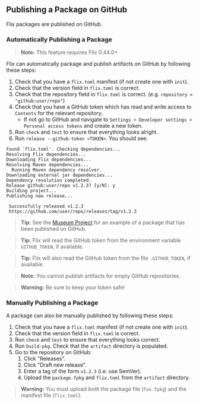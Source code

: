 ## Publishing a Package on GitHub

Flix packages are published on GitHub.

### Automatically Publishing a Package

> **Note:** This feature requires Flix 0.44.0+

Flix can automatically package and publish artifacts on GitHub by following these steps:

1. Check that you have a `flix.toml` manifest (if not create one with `init`).
2. Check that the version field in `flix.toml` is correct.
3. Check that the repository field in `flix.toml` is correct. (e.g. `repository
   = "github:user/repo"`)
4. Check that you have a GitHub token which has read and write access to
   `Contents` for the relevant repository.
    - If not go to GitHub and navigate to `Settings > Developer settings >
   Personal access tokens` and create a new token.
5. Run `check` and `test` to ensure that everything looks alright.
6. Run `release --github-token <TOKEN>`. You should see:

```shell
Found `flix.toml'. Checking dependencies...
Resolving Flix dependencies...
Downloading Flix dependencies...
Resolving Maven dependencies...
  Running Maven dependency resolver.
Downloading external jar dependencies...
Dependency resolution completed.
Release github:user/repo v1.2.3? [y/N]: y
Building project...
Publishing new release...

 Successfully released v1.2.3
 https://github.com/user/repo/releases/tag/v1.2.3
```

> **Tip:** See the [Museum Project](https://github.com/flix/museum) for an
> example of a package that has been published on GitHub.

> **Tip:** Flix will read the GitHub token from the environment variable
> `GITHUB_TOKEN`, if available. 

> **Tip:** Flix will also read the GitHub token from the file `.GITHUB_TOKEN`,
> if available. 

> **Note:** You cannot publish artifacts for empty GitHub repositories.

> **Warning:** Be sure to keep your token safe!

### Manually Publishing a Package

A package can also be manually published by following these steps:

1. Check that you have a `flix.toml` manifest (if not create one with `init`).
2. Check that the version field in `flix.toml` is correct.
3. Run `check` and `test` to ensure that everything looks correct.
4. Run `build-pkg`. Check that the `artifact` directory is populated.
5. Go to the repository on GitHub:
    1. Click "Releases".
    2. Click "Draft new release".
    3. Enter a tag of the form `v1.2.3` (i.e. use SemVer).
    4. Upload the `package.fpkg` and `flix.toml` from the `artifact` directory.

> **Warning:** You must upload _both_ the package file  (`foo.fpkg`) and the
> manifest file (`flix.toml`).
